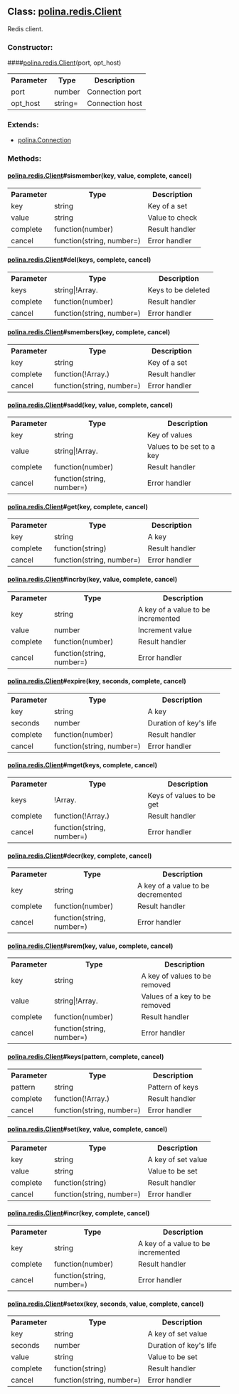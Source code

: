 ## **Class: <a href="https://github.com/LiveTex/Node-Polina/tree/master/docs/Node-Polina/polina/namespaces/polina.redis/classes/polina.redis.Client.md">polina.redis.Client</a>**

 Redis client.  


### **Constructor:**
####<a href="https://github.com/LiveTex/Node-Polina/tree/master/docs/Node-Polina/polina/namespaces/polina.redis/classes/polina.redis.Client.md">polina.redis.Client</a>(port, opt_host)

<table>
  <tr>
    <th>Parameter</th><th>Type</th><th>Description</th>
  </tr>
  
  <tr>
    <td>port</td><td>number</td><td>Connection port</td>
  </tr>
  
  <tr>
    <td>opt_host</td><td>string=</td><td>Connection host</td>
  </tr>
  
</table>





### **Extends:**

* <a href="https://github.com/LiveTex/Node-Polina/tree/master/docs/Node-Polina/polina/classes/polina.Connection.md">polina.Connection</a>






### **Methods:**



#### <a href="https://github.com/LiveTex/Node-Polina/tree/master/docs/Node-Polina/polina/namespaces/polina.redis/classes/polina.redis.Client.md">polina.redis.Client</a>#sismember(key, value, complete, cancel)

 



<table>
  <tr>
    <th>Parameter</th><th>Type</th><th>Description</th>
  </tr>
  
  <tr>
    <td>key</td><td>string</td><td>Key of a set</td>
  </tr>
  
  <tr>
    <td>value</td><td>string</td><td>Value to check</td>
  </tr>
  
  <tr>
    <td>complete</td><td>function(number)</td><td>Result handler</td>
  </tr>
  
  <tr>
    <td>cancel</td><td>function(string, number=)</td><td>Error handler</td>
  </tr>
  
</table>





#### <a href="https://github.com/LiveTex/Node-Polina/tree/master/docs/Node-Polina/polina/namespaces/polina.redis/classes/polina.redis.Client.md">polina.redis.Client</a>#del(keys, complete, cancel)

 



<table>
  <tr>
    <th>Parameter</th><th>Type</th><th>Description</th>
  </tr>
  
  <tr>
    <td>keys</td><td>string|!Array.<string></td><td>Keys to be deleted</td>
  </tr>
  
  <tr>
    <td>complete</td><td>function(number)</td><td>Result handler</td>
  </tr>
  
  <tr>
    <td>cancel</td><td>function(string, number=)</td><td>Error handler</td>
  </tr>
  
</table>





#### <a href="https://github.com/LiveTex/Node-Polina/tree/master/docs/Node-Polina/polina/namespaces/polina.redis/classes/polina.redis.Client.md">polina.redis.Client</a>#smembers(key, complete, cancel)

 



<table>
  <tr>
    <th>Parameter</th><th>Type</th><th>Description</th>
  </tr>
  
  <tr>
    <td>key</td><td>string</td><td>Key of a set</td>
  </tr>
  
  <tr>
    <td>complete</td><td>function(!Array.<string>)</td><td>Result handler</td>
  </tr>
  
  <tr>
    <td>cancel</td><td>function(string, number=)</td><td>Error handler</td>
  </tr>
  
</table>





#### <a href="https://github.com/LiveTex/Node-Polina/tree/master/docs/Node-Polina/polina/namespaces/polina.redis/classes/polina.redis.Client.md">polina.redis.Client</a>#sadd(key, value, complete, cancel)

 



<table>
  <tr>
    <th>Parameter</th><th>Type</th><th>Description</th>
  </tr>
  
  <tr>
    <td>key</td><td>string</td><td>Key of values</td>
  </tr>
  
  <tr>
    <td>value</td><td>string|!Array.<string></td><td>Values to be set to a key</td>
  </tr>
  
  <tr>
    <td>complete</td><td>function(number)</td><td>Result handler</td>
  </tr>
  
  <tr>
    <td>cancel</td><td>function(string, number=)</td><td>Error handler</td>
  </tr>
  
</table>





#### <a href="https://github.com/LiveTex/Node-Polina/tree/master/docs/Node-Polina/polina/namespaces/polina.redis/classes/polina.redis.Client.md">polina.redis.Client</a>#get(key, complete, cancel)

 



<table>
  <tr>
    <th>Parameter</th><th>Type</th><th>Description</th>
  </tr>
  
  <tr>
    <td>key</td><td>string</td><td>A key</td>
  </tr>
  
  <tr>
    <td>complete</td><td>function(string)</td><td>Result handler</td>
  </tr>
  
  <tr>
    <td>cancel</td><td>function(string, number=)</td><td>Error handler</td>
  </tr>
  
</table>





#### <a href="https://github.com/LiveTex/Node-Polina/tree/master/docs/Node-Polina/polina/namespaces/polina.redis/classes/polina.redis.Client.md">polina.redis.Client</a>#incrby(key, value, complete, cancel)

 



<table>
  <tr>
    <th>Parameter</th><th>Type</th><th>Description</th>
  </tr>
  
  <tr>
    <td>key</td><td>string</td><td>A key of a value to be incremented</td>
  </tr>
  
  <tr>
    <td>value</td><td>number</td><td>Increment value</td>
  </tr>
  
  <tr>
    <td>complete</td><td>function(number)</td><td>Result handler</td>
  </tr>
  
  <tr>
    <td>cancel</td><td>function(string, number=)</td><td>Error handler</td>
  </tr>
  
</table>





#### <a href="https://github.com/LiveTex/Node-Polina/tree/master/docs/Node-Polina/polina/namespaces/polina.redis/classes/polina.redis.Client.md">polina.redis.Client</a>#expire(key, seconds, complete, cancel)

 



<table>
  <tr>
    <th>Parameter</th><th>Type</th><th>Description</th>
  </tr>
  
  <tr>
    <td>key</td><td>string</td><td>A key</td>
  </tr>
  
  <tr>
    <td>seconds</td><td>number</td><td>Duration of key's life</td>
  </tr>
  
  <tr>
    <td>complete</td><td>function(number)</td><td>Result handler</td>
  </tr>
  
  <tr>
    <td>cancel</td><td>function(string, number=)</td><td>Error handler</td>
  </tr>
  
</table>





#### <a href="https://github.com/LiveTex/Node-Polina/tree/master/docs/Node-Polina/polina/namespaces/polina.redis/classes/polina.redis.Client.md">polina.redis.Client</a>#mget(keys, complete, cancel)

 



<table>
  <tr>
    <th>Parameter</th><th>Type</th><th>Description</th>
  </tr>
  
  <tr>
    <td>keys</td><td>!Array.<string></td><td>Keys of values to be get</td>
  </tr>
  
  <tr>
    <td>complete</td><td>function(!Array.<string>)</td><td>Result handler</td>
  </tr>
  
  <tr>
    <td>cancel</td><td>function(string, number=)</td><td>Error handler</td>
  </tr>
  
</table>





#### <a href="https://github.com/LiveTex/Node-Polina/tree/master/docs/Node-Polina/polina/namespaces/polina.redis/classes/polina.redis.Client.md">polina.redis.Client</a>#decr(key, complete, cancel)

 



<table>
  <tr>
    <th>Parameter</th><th>Type</th><th>Description</th>
  </tr>
  
  <tr>
    <td>key</td><td>string</td><td>A key of a value to be decremented</td>
  </tr>
  
  <tr>
    <td>complete</td><td>function(number)</td><td>Result handler</td>
  </tr>
  
  <tr>
    <td>cancel</td><td>function(string, number=)</td><td>Error handler</td>
  </tr>
  
</table>





#### <a href="https://github.com/LiveTex/Node-Polina/tree/master/docs/Node-Polina/polina/namespaces/polina.redis/classes/polina.redis.Client.md">polina.redis.Client</a>#srem(key, value, complete, cancel)

 



<table>
  <tr>
    <th>Parameter</th><th>Type</th><th>Description</th>
  </tr>
  
  <tr>
    <td>key</td><td>string</td><td>A key of values to be removed</td>
  </tr>
  
  <tr>
    <td>value</td><td>string|!Array.<string></td><td>Values of a key to be removed</td>
  </tr>
  
  <tr>
    <td>complete</td><td>function(number)</td><td>Result handler</td>
  </tr>
  
  <tr>
    <td>cancel</td><td>function(string, number=)</td><td>Error handler</td>
  </tr>
  
</table>





#### <a href="https://github.com/LiveTex/Node-Polina/tree/master/docs/Node-Polina/polina/namespaces/polina.redis/classes/polina.redis.Client.md">polina.redis.Client</a>#keys(pattern, complete, cancel)

 



<table>
  <tr>
    <th>Parameter</th><th>Type</th><th>Description</th>
  </tr>
  
  <tr>
    <td>pattern</td><td>string</td><td>Pattern of keys</td>
  </tr>
  
  <tr>
    <td>complete</td><td>function(!Array.<string>)</td><td>Result handler</td>
  </tr>
  
  <tr>
    <td>cancel</td><td>function(string, number=)</td><td>Error handler</td>
  </tr>
  
</table>





#### <a href="https://github.com/LiveTex/Node-Polina/tree/master/docs/Node-Polina/polina/namespaces/polina.redis/classes/polina.redis.Client.md">polina.redis.Client</a>#set(key, value, complete, cancel)

 



<table>
  <tr>
    <th>Parameter</th><th>Type</th><th>Description</th>
  </tr>
  
  <tr>
    <td>key</td><td>string</td><td>A key of set value</td>
  </tr>
  
  <tr>
    <td>value</td><td>string</td><td>Value to be set</td>
  </tr>
  
  <tr>
    <td>complete</td><td>function(string)</td><td>Result handler</td>
  </tr>
  
  <tr>
    <td>cancel</td><td>function(string, number=)</td><td>Error handler</td>
  </tr>
  
</table>





#### <a href="https://github.com/LiveTex/Node-Polina/tree/master/docs/Node-Polina/polina/namespaces/polina.redis/classes/polina.redis.Client.md">polina.redis.Client</a>#incr(key, complete, cancel)

 



<table>
  <tr>
    <th>Parameter</th><th>Type</th><th>Description</th>
  </tr>
  
  <tr>
    <td>key</td><td>string</td><td>A key of a value to be incremented</td>
  </tr>
  
  <tr>
    <td>complete</td><td>function(number)</td><td>Result handler</td>
  </tr>
  
  <tr>
    <td>cancel</td><td>function(string, number=)</td><td>Error handler</td>
  </tr>
  
</table>





#### <a href="https://github.com/LiveTex/Node-Polina/tree/master/docs/Node-Polina/polina/namespaces/polina.redis/classes/polina.redis.Client.md">polina.redis.Client</a>#setex(key, seconds, value, complete, cancel)

 



<table>
  <tr>
    <th>Parameter</th><th>Type</th><th>Description</th>
  </tr>
  
  <tr>
    <td>key</td><td>string</td><td>A key of set value</td>
  </tr>
  
  <tr>
    <td>seconds</td><td>number</td><td>Duration of key's life</td>
  </tr>
  
  <tr>
    <td>value</td><td>string</td><td>Value to be set</td>
  </tr>
  
  <tr>
    <td>complete</td><td>function(string)</td><td>Result handler</td>
  </tr>
  
  <tr>
    <td>cancel</td><td>function(string, number=)</td><td>Error handler</td>
  </tr>
  
</table>




